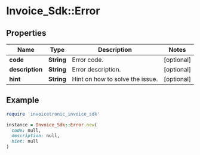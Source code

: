 # Invoice_Sdk::Error

## Properties

| Name | Type | Description | Notes |
| ---- | ---- | ----------- | ----- |
| **code** | **String** | Error code. | [optional] |
| **description** | **String** | Error description. | [optional] |
| **hint** | **String** | Hint on how to solve the issue. | [optional] |

## Example

```ruby
require 'invoicetronic_invoice_sdk'

instance = Invoice_Sdk::Error.new(
  code: null,
  description: null,
  hint: null
)
```

